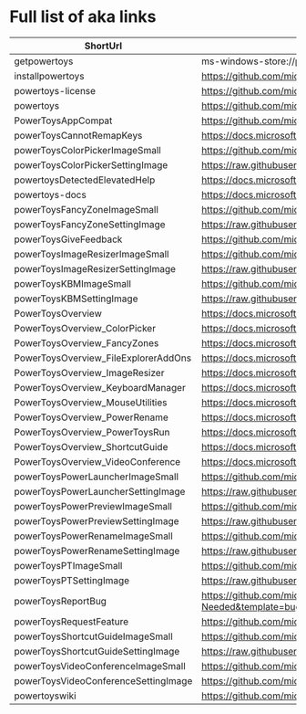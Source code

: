 # Full list of aka links

| ShortUrl | TargetUrl |
|----------|----------|
| getpowertoys | ms-windows-store://pdp/?productid=XP89DCGQ3K6VLD |
| installpowertoys | https://github.com/microsoft/PowerToys/releases/latest |
| powertoys-license | https://github.com/microsoft/PowerToys/blob/main/LICENSE |
| powertoys | https://github.com/microsoft/PowerToys |
| PowerToysAppCompat | https://github.com/microsoft/PowerToys/wiki/Application-Compatibility |
| powerToysCannotRemapKeys | https://docs.microsoft.com/windows/powertoys/keyboard-manager#keys-that-cannot-be-remapped |
| powerToysColorPickerImageSmall | https://github.com/microsoft/PowerToys/wiki/images/overview/ColorPicker_small.png |
| powerToysColorPickerSettingImage | https://raw.githubusercontent.com/microsoft/PowerToys/main/doc/images/overview/ColorPicker_large.png |
| powertoysDetectedElevatedHelp | https://docs.microsoft.com/windows/powertoys/administrator |
| powertoys-docs | https://docs.microsoft.com/windows/powertoys/?WT.mc_id=twitter-0000-docsmsft |
| powerToysFancyZoneImageSmall | https://github.com/microsoft/PowerToys/wiki/images/overview/FancyZones_small.png |
| powerToysFancyZoneSettingImage | https://raw.githubusercontent.com/microsoft/PowerToys/main/doc/images/overview/FancyZones_large.png |
| powerToysGiveFeedback | https://github.com/microsoft/PowerToys/issues |
| powerToysImageResizerImageSmall | https://github.com/microsoft/PowerToys/wiki/images/overview/ImageResizer_small.png |
| powerToysImageResizerSettingImage | https://raw.githubusercontent.com/microsoft/PowerToys/main/doc/images/overview/ImageResizer_large.png |
| powerToysKBMImageSmall | https://github.com/microsoft/PowerToys/wiki/images/overview/KBM_small.png |
| powerToysKBMSettingImage | https://raw.githubusercontent.com/microsoft/PowerToys/main/doc/images/overview/KBM_large.png |
| PowerToysOverview | https://docs.microsoft.com/windows/powertoys/ |
| PowerToysOverview_ColorPicker | https://docs.microsoft.com/windows/powertoys/color-picker |
| PowerToysOverview_FancyZones | https://docs.microsoft.com/windows/powertoys/fancyzones |
| PowerToysOverview_FileExplorerAddOns | https://docs.microsoft.com/windows/powertoys/file-explorer |
| PowerToysOverview_ImageResizer | https://docs.microsoft.com/windows/powertoys/image-resizer |
| PowerToysOverview_KeyboardManager | https://docs.microsoft.com/windows/powertoys/keyboard-manager |
| PowerToysOverview_MouseUtilities | https://docs.microsoft.com/windows/powertoys/mouse-utilities |
| PowerToysOverview_PowerRename | https://docs.microsoft.com/windows/powertoys/powerrename |
| PowerToysOverview_PowerToysRun | https://docs.microsoft.com/windows/powertoys/run |
| PowerToysOverview_ShortcutGuide | https://docs.microsoft.com/windows/powertoys/shortcut-guide |
| PowerToysOverview_VideoConference | https://docs.microsoft.com/windows/powertoys/video-conference-mute |
| powerToysPowerLauncherImageSmall | https://github.com/microsoft/PowerToys/wiki/images/overview/PowerLauncher_small.png |
| powerToysPowerLauncherSettingImage | https://raw.githubusercontent.com/microsoft/PowerToys/main/doc/images/overview/PowerLauncher_large.png |
| powerToysPowerPreviewImageSmall | https://github.com/microsoft/PowerToys/wiki/images/overview/PowerPreview_small.png |
| powerToysPowerPreviewSettingImage | https://raw.githubusercontent.com/microsoft/PowerToys/main/doc/images/overview/PowerPreview_large.png |
| powerToysPowerRenameImageSmall | https://github.com/microsoft/PowerToys/wiki/images/overview/PowerRename_small.png |
| powerToysPowerRenameSettingImage | https://raw.githubusercontent.com/microsoft/PowerToys/main/doc/images/overview/PowerRename_large.png |
| powerToysPTImageSmall | https://github.com/microsoft/PowerToys/wiki/images/overview/PT_small.png |
| powerToysPTSettingImage | https://raw.githubusercontent.com/microsoft/PowerToys/main/doc/images/overview/PT_large.png |
| powerToysReportBug | https://github.com/microsoft/PowerToys/issues/new?assignees=&labels=Issue-Bug%2CTriage-Needed&template=bug_report.yml&title= |
| powerToysRequestFeature | https://github.com/microsoft/PowerToys/issues/new?assignees=&labels=&template=feature_request.md&title= |
| powerToysShortcutGuideImageSmall | https://github.com/microsoft/PowerToys/wiki/images/overview/ShortcutGuide_small.png |
| powerToysShortcutGuideSettingImage | https://raw.githubusercontent.com/microsoft/PowerToys/main/doc/images/overview/ShortcutGuide_large.png |
| powerToysVideoConferenceImageSmall | https://github.com/microsoft/PowerToys/wiki/images/overview/VideoConference_small.png |
| powerToysVideoConferenceSettingImage | https://github.com/microsoft/PowerToys/wiki/images/overview/VideoConference_large.png |
| powertoyswiki | https://github.com/microsoft/PowerToys/wiki |
